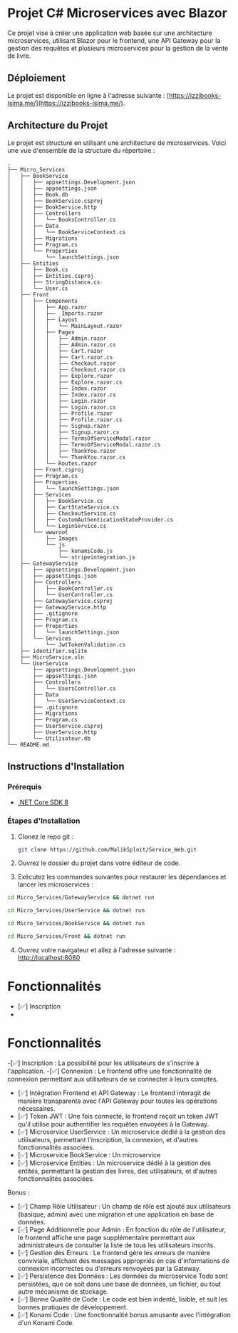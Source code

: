 # Projet C# Microservices avec Blazor

Ce projet vise à créer une application web basée sur une architecture microservices, utilisant Blazor pour le frontend, une API Gateway pour la gestion des requêtes et plusieurs microservices pour la gestion de la vente de livre. 

## Déploiement

Le projet est disponible en ligne à l'adresse suivante : [https://izzibooks-isima.me/](https://izzibooks-isima.me/).


## Architecture du Projet

Le projet est structuré en utilisant une architecture de microservices. Voici une vue d'ensemble de la structure du répertoire :

```
.
├── Micro_Services
│   ├── BookService
│   │   ├── appsettings.Development.json
│   │   ├── appsettings.json
│   │   ├── Book.db
│   │   ├── BookService.csproj
│   │   ├── BookService.http
│   │   ├── Controllers
│   │   │   └── BooksController.cs
│   │   ├── Data
│   │   │   └── BookServiceContext.cs
│   │   ├── Migrations
│   │   ├── Program.cs
│   │   └── Properties
│   │       └── launchSettings.json
│   ├── Entities
│   │   ├── Book.cs
│   │   ├── Entities.csproj
│   │   ├── StringDistance.cs
│   │   └── User.cs
│   ├── Front
│   │   ├── Components
│   │   │   ├── App.razor
│   │   │   ├── _Imports.razor
│   │   │   ├── Layout
│   │   │   │   └── MainLayout.razor
│   │   │   ├── Pages
│   │   │   │   ├── Admin.razor
│   │   │   │   ├── Admin.razor.cs
│   │   │   │   ├── Cart.razor
│   │   │   │   ├── Cart.razor.cs
│   │   │   │   ├── Checkout.razor
│   │   │   │   ├── Checkout.razor.cs
│   │   │   │   ├── Explore.razor
│   │   │   │   ├── Explore.razor.cs
│   │   │   │   ├── Index.razor
│   │   │   │   ├── Index.razor.cs
│   │   │   │   ├── Login.razor
│   │   │   │   ├── Login.razor.cs
│   │   │   │   ├── Profile.razor
│   │   │   │   ├── Profile.razor.cs
│   │   │   │   ├── Signup.razor
│   │   │   │   ├── Signup.razor.cs
│   │   │   │   ├── TermsOfServiceModal.razor
│   │   │   │   ├── TermsOfServiceModal.razor.cs
│   │   │   │   ├── ThankYou.razor
│   │   │   │   └── ThankYou.razor.cs
│   │   │   └── Routes.razor
│   │   ├── Front.csproj
│   │   ├── Program.cs
│   │   ├── Properties
│   │   │   └── launchSettings.json
│   │   ├── Services
│   │   │   ├── BookService.cs
│   │   │   ├── CartStateService.cs
│   │   │   ├── CheckoutService.cs
│   │   │   ├── CustomAuthenticationStateProvider.cs
│   │   │   └── LoginService.cs
│   │   └── wwwroot
│   │       ├── Images
│   │       └── js
│   │           ├── konamiCode.js
│   │           └── stripeintegration.js
│   ├── GatewayService
│   │   ├── appsettings.Development.json
│   │   ├── appsettings.json
│   │   ├── Controllers
│   │   │   ├── BookController.cs
│   │   │   └── UserController.cs
│   │   ├── GatewayService.csproj
│   │   ├── GatewayService.http
│   │   ├── .gitignore
│   │   ├── Program.cs
│   │   ├── Properties
│   │   │   └── launchSettings.json
│   │   └── Services
│   │       └── JwtTokenValidation.cs
│   ├── identifier.sqlite
│   ├── MicroService.sln
│   └── UserService
│       ├── appsettings.Development.json
│       ├── appsettings.json
│       ├── Controllers
│       │   └── UsersController.cs
│       ├── Data
│       │   └── UserServiceContext.cs
│       ├── .gitignore
│       ├── Migrations
│       ├── Program.cs
│       ├── UserService.csproj
│       ├── UserService.http
│       └── Utilisateur.db
└── README.md
```


## Instructions d'Installation


### Prérequis

- [.NET Core SDK 8](https://dotnet.microsoft.com/download)

### Étapes d'Installation

1. Clonez le repo git :

   ```bash
   git clone https://github.com/MalikSploit/Service_Web.git
   ```

2. Ouvrez le dossier du projet dans votre éditeur de code.

3. Exécutez les commandes suivantes pour restaurer les dépendances et lancer les microservices :

```bash
cd Micro_Services/GatewayService && dotnet run

cd Micro_Services/UserService && dotnet run

cd Micro_Services/BookService && dotnet run

cd Micro_Services/Front && dotnet run
```

4. Ouvrez votre navigateur et allez à l'adresse suivante : [http://localhost:8080](http://localhost:8080)


# Fonctionnalités

- [:white_check_mark:] Inscription
- 

# Fonctionnalités

-[:white_check_mark:] Inscription : La possibilité pour les utilisateurs de s'inscrire à l'application.
-[:white_check_mark:] Connexion : Le frontend offre une fonctionnalité de connexion permettant aux utilisateurs de se connecter à leurs comptes.
- [:white_check_mark:] Intégration Frontend et API Gateway : Le frontend interagit de manière transparente avec l'API Gateway pour toutes les opérations nécessaires.
- [:white_check_mark:] Token JWT : Une fois connecté, le frontend reçoit un token JWT qu'il utilise pour authentifier les requêtes envoyées à la Gateway.
- [:white_check_mark:] Microservice UserService : Un microservice dédié à la gestion des utilisateurs, permettant l'inscription, la connexion, et d'autres fonctionnalités associées.
- [:white_check_mark:] Microservice BookService : Un microservice 
- [:white_check_mark:] Microservice Entities : Un microservice dédié à la gestion des entités, permettant la gestion des livres, des utilisateurs, et d'autres fonctionnalités associées.

Bonus :
- [:white_check_mark:] Champ Rôle Utilisateur : Un champ de rôle est ajouté aux utilisateurs (basique, admin) avec une migration et une application en base de données.
- [:white_check_mark:] Page Additionnelle pour Admin : En fonction du rôle de l'utilisateur, le frontend affiche une page supplémentaire permettant aux administrateurs de consulter la liste de tous les utilisateurs inscrits.
- [:white_check_mark:] Gestion des Erreurs : Le frontend gère les erreurs de manière conviviale, affichant des messages appropriés en cas d'informations de connexion incorrectes ou d'erreurs renvoyées par la Gateway.
- [:white_check_mark:] Persistence des Données : Les données du microservice Todo sont persistées, que ce soit dans une base de données, un fichier, ou tout autre mécanisme de stockage.
- [:white_check_mark:] Bonne Qualité de Code : Le code est bien indenté, lisible, et suit les bonnes pratiques de développement.
- [:white_check_mark:] Konami Code : Une fonctionnalité bonus amusante avec l'intégration d'un Konami Code.


